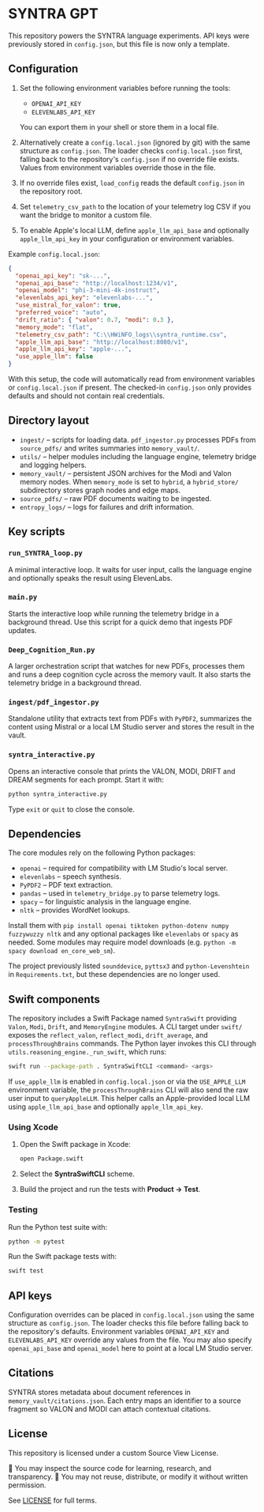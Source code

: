 # SYNTRA GPT

This repository powers the SYNTRA language experiments. API keys were
previously stored in `config.json`, but this file is now only a template.

## Configuration

1. Set the following environment variables before running the tools:
   - `OPENAI_API_KEY`
   - `ELEVENLABS_API_KEY`

   You can export them in your shell or store them in a local file.

2. Alternatively create a `config.local.json`
   (ignored by git) with the same structure as `config.json`. The loader
   checks `config.local.json` first, falling back to the repository's
   `config.json` if no override file exists. Values from environment
   variables override those in the file.
3. If no override files exist, `load_config` reads the default `config.json`
   in the repository root.
4. Set `telemetry_csv_path` to the location of your telemetry log CSV if you
   want the bridge to monitor a custom file.
5. To enable Apple's local LLM, define `apple_llm_api_base` and optionally
   `apple_llm_api_key` in your configuration or environment variables.

Example `config.local.json`:
```json
{
  "openai_api_key": "sk-...",
  "openai_api_base": "http://localhost:1234/v1",
  "openai_model": "phi-3-mini-4k-instruct",
  "elevenlabs_api_key": "elevenlabs-...",
  "use_mistral_for_valon": true,
  "preferred_voice": "auto",
  "drift_ratio": { "valon": 0.7, "modi": 0.3 },
  "memory_mode": "flat",
  "telemetry_csv_path": "C:\\HWiNFO_logs\\syntra_runtime.csv",
  "apple_llm_api_base": "http://localhost:8080/v1",
  "apple_llm_api_key": "apple-...",
  "use_apple_llm": false
}
```

With this setup, the code will automatically read from environment variables or
`config.local.json` if present. The checked-in
`config.json` only provides defaults and should not contain real credentials.

## Directory layout

- `ingest/` – scripts for loading data. `pdf_ingestor.py` processes PDFs from
  `source_pdfs/` and writes summaries into `memory_vault/`.
- `utils/` – helper modules including the language engine, telemetry bridge and
  logging helpers.
- `memory_vault/` – persistent JSON archives for the Modi and Valon memory
  nodes. When `memory_mode` is set to `hybrid`, a `hybrid_store/` subdirectory
  stores graph nodes and edge maps.
- `source_pdfs/` – raw PDF documents waiting to be ingested.
- `entropy_logs/` – logs for failures and drift information.

## Key scripts

### `run_SYNTRA_loop.py`
A minimal interactive loop. It waits for user input, calls the language engine
and optionally speaks the result using ElevenLabs.

### `main.py`
Starts the interactive loop while running the telemetry bridge in a background
thread. Use this script for a quick demo that ingests PDF updates.

### `Deep_Cognition_Run.py`
A larger orchestration script that watches for new PDFs, processes them and
runs a deep cognition cycle across the memory vault. It also starts the
telemetry bridge in a background thread.

### `ingest/pdf_ingestor.py`
Standalone utility that extracts text from PDFs with `PyPDF2`, summarizes the
content using Mistral or a local LM Studio server and stores the result in the
vault.

### `syntra_interactive.py`
Opens an interactive console that prints the VALON, MODI, DRIFT and DREAM
segments for each prompt. Start it with:

```bash
python syntra_interactive.py
```
Type `exit` or `quit` to close the console.

## Dependencies

The core modules rely on the following Python packages:

- `openai` – required for compatibility with LM Studio's local server.
- `elevenlabs` – speech synthesis.
- `PyPDF2` – PDF text extraction.
- `pandas` – used in `telemetry_bridge.py` to parse telemetry logs.
- `spacy` – for linguistic analysis in the language engine.
- `nltk` – provides WordNet lookups.

Install them with `pip install openai tiktoken python-dotenv numpy fuzzywuzzy nltk`
and any optional packages like `elevenlabs` or `spacy` as needed. Some modules
may require model downloads (e.g. `python -m spacy download en_core_web_sm`).

The project previously listed `sounddevice`, `pyttsx3` and `python-Levenshtein`
in `Requirements.txt`, but these dependencies are no longer used.

## Swift components

The repository includes a Swift Package named `SyntraSwift` providing `Valon`,
`Modi`, `Drift`, and `MemoryEngine` modules. A CLI target under `swift/` exposes
the `reflect_valon`, `reflect_modi`, `drift_average`, and
`processThroughBrains` commands. The Python layer invokes this CLI through
`utils.reasoning_engine._run_swift`, which runs:

```bash
swift run --package-path . SyntraSwiftCLI <command> <args>
```

If `use_apple_llm` is enabled in `config.local.json` or via the
`USE_APPLE_LLM` environment variable, the `processThroughBrains` CLI will
also send the raw user input to `queryAppleLLM`. This helper calls an
Apple-provided local LLM using `apple_llm_api_base` and optionally
`apple_llm_api_key`.

### Using Xcode

1. Open the Swift package in Xcode:

   ```bash
   open Package.swift
   ```
2. Select the **SyntraSwiftCLI** scheme.
3. Build the project and run the tests with **Product → Test**.

### Testing

Run the Python test suite with:

```bash
python -m pytest
```

Run the Swift package tests with:

```bash
swift test
```

## API keys

Configuration overrides can be placed in `config.local.json` using the same
structure as `config.json`. The loader checks this file before falling back to
the repository's defaults. Environment variables `OPENAI_API_KEY` and
`ELEVENLABS_API_KEY` override any values from the file. You may also specify
`openai_api_base` and `openai_model` here to point at a local LM Studio server.

## Citations

SYNTRA stores metadata about document references in `memory_vault/citations.json`.
Each entry maps an identifier to a source fragment so VALON and MODI can attach
contextual citations.
## License

This repository is licensed under a custom Source View License.

🔎 You may inspect the source code for learning, research, and transparency.
🚫 You may not reuse, distribute, or modify it without written permission.

See [LICENSE](./LICENSE) for full terms.
